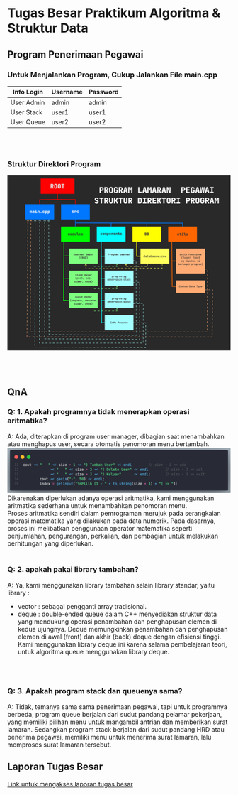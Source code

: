 # Tugas Besar Praktikum Algoritma & Struktur Data

## Program Penerimaan Pegawai

### Untuk Menjalankan Program, Cukup Jalankan File main.cpp
| Info Login | Username | Password |
|------------|----------|----------|
| User Admin | admin    | admin    |
| User Stack | user1    | user1    |
| User Queue | user2    | user2    |

</br>
</br>

### Struktur Direktori Program
![struktur direktori](./assets/struktur%20TB.jpg)

</br>
</br>

## QnA
### Q:  1. Apakah programnya tidak menerapkan operasi aritmatika?
A: Ada, diterapkan di program user manager, dibagian saat menambahkan atau menghapus user, secara otomatis penomoran menu bertambah.
![bagian program aritmatika](./assets/aritmatika.png)
Dikarenakan diperlukan adanya operasi aritmatika, kami menggunakan aritmatika sederhana untuk menambahkan penomoran menu.
</br>
Proses aritmatika sendiri dalam pemrograman merujuk pada serangkaian operasi matematika yang dilakukan pada data numerik. Pada dasarnya, proses ini melibatkan penggunaan operator matematika seperti penjumlahan, pengurangan, perkalian, dan pembagian untuk melakukan perhitungan yang diperlukan.
</br>
</br>

### Q: 2. apakah pakai library tambahan?
A: Ya, kami menggunakan library tambahan selain library standar, yaitu library : 
- vector : sebagai pengganti array tradisional.
- deque : double-ended queue dalam C++ menyediakan struktur data yang mendukung operasi penambahan dan penghapusan elemen di kedua ujungnya. Deque memungkinkan penambahan dan penghapusan elemen di awal (front) dan akhir (back) deque dengan efisiensi tinggi. Kami menggunakan library deque ini karena selama pembelajaran teori, untuk algoritma queue menggunakan library deque.
</br>
</br>

### Q: 3. Apakah program stack dan queuenya sama?
A: Tidak, temanya sama sama penerimaan pegawai, tapi untuk programnya berbeda, program queue berjalan dari sudut pandang pelamar pekerjaan, yang memiliki pilihan menu untuk mangambil antrian dan memberikan surat lamaran. Sedangkan program stack berjalan dari sudut pandang HRD atau penerima pegawai, memiliki menu untuk menerima surat lamaran, lalu memproses surat lamaran tersebut.

## Laporan Tugas Besar
[Link untuk mengakses laporan tugas besar](./laporan/Laporan%20TB%20PASD%20-%20Kelompok%201%20-%20T.%20Inf%20B.pdf)